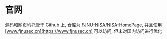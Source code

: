 # 官网

源码和网页均托管于 Github 上, 仓库为 [FJNU-NISA/NISA-HomePage](https://github.com/FJNU-NISA/NISA-HomePage), 并且使用 [www.fjnusec.cn](https://www.fjnusec.cn) 可以访问, 但未对国内访问进行优化